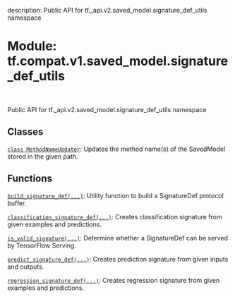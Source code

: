 description: Public API for tf._api.v2.saved_model.signature_def_utils namespace

<div itemscope itemtype="http://developers.google.com/ReferenceObject">
<meta itemprop="name" content="tf.compat.v1.saved_model.signature_def_utils" />
<meta itemprop="path" content="Stable" />
</div>

# Module: tf.compat.v1.saved_model.signature_def_utils

<!-- Insert buttons and diff -->

<table class="tfo-notebook-buttons tfo-api nocontent" align="left">

</table>



Public API for tf._api.v2.saved_model.signature_def_utils namespace



## Classes

[`class MethodNameUpdater`](../../../../tf/compat/v1/saved_model/signature_def_utils/MethodNameUpdater.md): Updates the method name(s) of the SavedModel stored in the given path.

## Functions

[`build_signature_def(...)`](../../../../tf/compat/v1/saved_model/build_signature_def.md): Utility function to build a SignatureDef protocol buffer.

[`classification_signature_def(...)`](../../../../tf/compat/v1/saved_model/classification_signature_def.md): Creates classification signature from given examples and predictions.

[`is_valid_signature(...)`](../../../../tf/compat/v1/saved_model/is_valid_signature.md): Determine whether a SignatureDef can be served by TensorFlow Serving.

[`predict_signature_def(...)`](../../../../tf/compat/v1/saved_model/predict_signature_def.md): Creates prediction signature from given inputs and outputs.

[`regression_signature_def(...)`](../../../../tf/compat/v1/saved_model/regression_signature_def.md): Creates regression signature from given examples and predictions.


